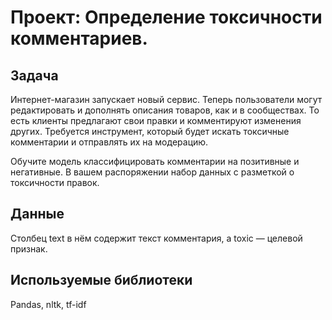 # Проект: Определение токсичности комментариев.


## Задача

Интернет-магазин запускает новый сервис. Теперь пользователи могут редактировать и дополнять описания товаров, как и в сообществах. То есть клиенты предлагают свои правки и комментируют изменения других. Требуется инструмент, который будет искать токсичные комментарии и отправлять их на модерацию.

Обучите модель классифицировать комментарии на позитивные и негативные. В вашем распоряжении набор данных с разметкой о токсичности правок.


## Данные

Столбец text в нём содержит текст комментария, а toxic — целевой признак.

## Используемые библиотеки

Pandas, nltk, tf-idf
